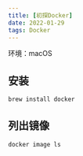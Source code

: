 ```yaml
---
title: [初探Docker]
date: 2022-01-29
tags: Docker
---
```

环境：macOS

## 安装

``` bash
brew install docker
```



## 列出镜像

```
docker image ls
```

